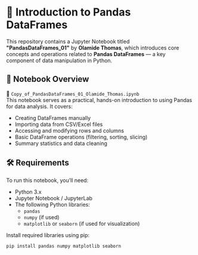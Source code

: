 # 🐼 Introduction to Pandas DataFrames

This repository contains a Jupyter Notebook titled **"PandasDataFrames_01"** by **Olamide Thomas**, which introduces core concepts and operations related to **Pandas DataFrames** — a key component of data manipulation in Python.

## 📘 Notebook Overview

📄 `Copy_of_PandasDataFrames_01_Olamide_Thomas.ipynb`  
This notebook serves as a practical, hands-on introduction to using Pandas for data analysis. It covers:

- Creating DataFrames manually
- Importing data from CSV/Excel files
- Accessing and modifying rows and columns
- Basic DataFrame operations (filtering, sorting, slicing)
- Summary statistics and data cleaning

## 🛠️ Requirements

To run this notebook, you’ll need:

- Python 3.x
- Jupyter Notebook / JupyterLab
- The following Python libraries:
  - `pandas`
  - `numpy` (if used)
  - `matplotlib` or `seaborn` (if used for visualization)

Install required libraries using pip:

```bash
pip install pandas numpy matplotlib seaborn


